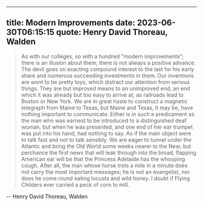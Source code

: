 	
---
title: Modern Improvements
date: 2023-06-30T06:15:15
quote: Henry David Thoreau, Walden
---

> As with our colleges, so with a hundred "modern improvements"; there
is an illusion about them; there is not always a positive advance. The
devil goes on exacting compound interest to the last for his early
share and numerous succeeding investments in them. Our inventions are
wont to be pretty toys, which distract our attention from serious
things. They are but improved means to an unimproved end, an end which
it was already but too easy to arrive at; as railroads lead to Boston
or New York. We are in great haste to construct a magnetic telegraph
from Maine to Texas; but Maine and Texas, it may be, have nothing
important to communicate. Either is in such a predicament as the man
who was earnest to be introduced to a distinguished deaf woman, but
when he was presented, and one end of her ear trumpet was put into his
hand, had nothing to say. As if the main object were to talk fast and
not to talk sensibly. We are eager to tunnel under the Atlantic and
bring the Old World some weeks nearer to the New; but perchance the
first news that will leak through into the broad, flapping American
ear will be that the Princess Adelaide has the whooping cough. After
all, the man whose horse trots a mile in a minute does not carry the
most important messages; he is not an evangelist, nor does he come
round eating locusts and wild honey. I doubt if Flying Childers ever
carried a peck of corn to mill.

-- Henry David Thoreau, Walden